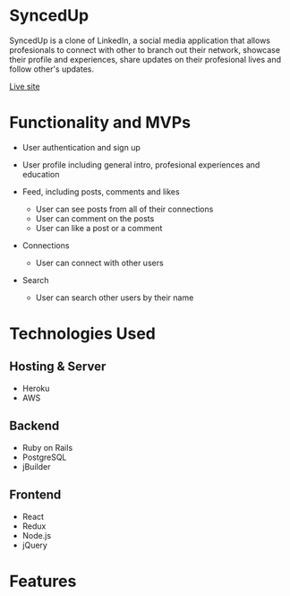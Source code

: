 # SyncedUp

SyncedUp is a clone of LinkedIn, a social media application that allows profesionals to connect with other to branch out their network, showcase their profile and experiences, share updates on their profesional lives and follow other's updates. 

[Live site](https://syncedup1.herokuapp.com/#/)

# Functionality and MVPs

* User authentication and sign up

* User profile including general intro, profesional experiences and education

* Feed, including posts, comments and likes 
    * User can see posts from all of their connections
    * User can comment on the posts
    * User can like a post or a comment 
* Connections 
    * User can connect with other users
* Search
    * User can search other users by their name

# Technologies Used

 ## Hosting & Server
  * Heroku
  * AWS
 ## Backend
 * Ruby on Rails
 * PostgreSQL
 * jBuilder
 ## Frontend
 * React
 * Redux
 * Node.js
 * jQuery

 # Features

